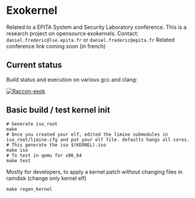 # Exokernel

Related to a EPITA System and Security Laboratory conference. This is a research project on opensource exokernels.
Contact: `daniel.frederic@lse.epita.fr` or `daniel.frederic@epita.fr`
Related conference link coming soon (in french)

## Current status

Build status and execution on various gcc and clang:

[![Raccon-exok](https://github.com/DaemonOnUnix/Raccoon-exok/actions/workflows/ci.yml/badge.svg)](https://github.com/DaemonOnUnix/Raccoon-exok/actions/workflows/ci.yml)

## Basic build / test kernel init

```
# Generate iso_root
make
# Once you created your elf, edited the limine submodules in iso_root/limine.cfg and put your elf file. defaults hangs all cores.
# This generate the iso $(KERNEL).iso
make iso
# To test in qemu for x86_64
make test
```

Mostly for developers, to apply a kernel patch without changing files in ramdisk (change only kernel elf)

```
make regen_kernel
```